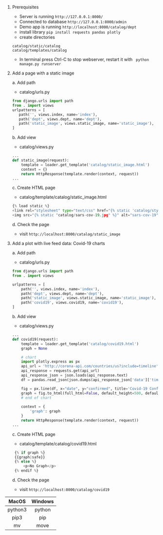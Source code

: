 1. Prerequisites
    * Server is running ``` http://127.0.0.1:8000/ ``` 
    * Connected to database ``` http://127.0.0.1:8000/admin ```
    * Demo app is running ``` http://localhost:8000/catalog/dept ```
    * install library ```pip install requests pandas plotly```
    * create directories 
    ``` 
   catalog/static/catalog
   catalog/templates/catalog
    ```
    * In terminal press Ctrl-C to stop webserver, restart it with ``` python manage.py runserver```
    
        
2. Add a page with a static image

   a. Add path
   
    * catalog/urls.py
    ```python
   from django.urls import path
   from . import views
   urlpatterns = [
       path('', views.index, name='index'),
       path('dept', views.dept, name='dept'),
       path('static_image', views.static_image, name='static_image'),
   ]
    ```
   b. Add view
   
   * catalog/views.py
    ```python
   ...
    def static_image(request):
        template = loader.get_template('catalog/static_image.html')
        context = {}
        return HttpResponse(template.render(context, request))
    ... 
    ```
   c. Create HTML page
   
   * catalog/template/catalog/static_image.html
   ```python
   {% load static %}
   <link rel="stylesheet" type="text/css" href="{% static 'catalog/style.css' %}">
   <img src="{% static "catalog/sars-cov-19.jpg" %}" alt="sars-cov-19">
   ```
   d. Check the page
   
    * visit ```http://localhost:8000/catalog/static_image```

3. Add a plot with live feed data: Covid-19 charts

   a. Add path
   
    * catalog/urls.py
    ```python
    from django.urls import path
    from . import views
    
    urlpatterns = [
        path('', views.index, name='index'),
        path('dept', views.dept, name='dept'),
        path('static_image', views.static_image, name='static_image'),
        path('covid19', views.covid19, name='covid19'),
    ]
    ```
   b. Add view

   * catalog/views.py
    ```python
   ...
    def covid19(request):
        template = loader.get_template('catalog/covid19.html')
        graph = None
    
        # chart
        import plotly.express as px
        api_url = 'http://corona-api.com/countries/us?include=timeline'
        api_response = requests.get(api_url)
        api_response_json = json.loads(api_response.text)
        df = pandas.read_json(json.dumps(api_response_json['data']['timeline']))
    
        fig = px.line(df, x="date", y="confirmed", title='Covid-19 Confirmed Case in the US')
        graph = fig.to_html(full_html=False, default_height=500, default_width=700)
        # end of chart
        
        context = {
            'graph': graph
        }
        return HttpResponse(template.render(context, request))
    ... 
    ```
   c. Create HTML page
   
   * catalog/template/catalog/covid19.html
   ```python
    {% if graph %}
    {{graph|safe}}
    {% else %}
        <p>No Graph</p>
    {% endif %}
   ```
   d. Check the page

    * visit ```http://localhost:8000/catalog/covid19```

| MacOS         | Windows   | 
|:-------------:|:-------------:| 
| python3       |python |
| pip3       |pip |
| mv            | move |
